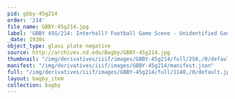 ```yaml
---
pid: gbby-45g214
order: '214'
file_name: GBBY-45g214.jpg
label: 'GBBY 45G/214: Interhall? Football Game Scene - Unidentified Game - c1930s'
_date: 1930s
object_type: glass plate negative
source: http://archives.nd.edu/Bagby/GBBY-45g214.jpg
thumbnail: "/img/derivatives/iiif/images/GBBY-45g214/full/250,/0/default.jpg"
manifest: "/img/derivatives/iiif/images/GBBY-45g214/manifest.json"
full: "/img/derivatives/iiif/images/GBBY-45g214/full/1140,/0/default.jpg"
layout: bagby_item
collection: bagby
---
```

